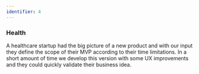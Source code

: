 ```yaml
---
identifier: 4
---
```


### Health

A healthcare startup had the big picture of a new product and with our input they define the scope of their MVP according to their time limitations. In a short amount of time we develop this version with some UX improvements and they could quickly validate their business idea.
